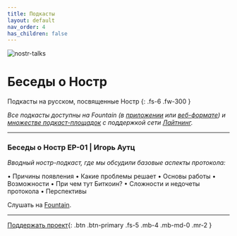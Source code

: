```yaml
---
title: Подкасты 
layout: default
nav_order: 4
has_children: false
---
```


![nostr-talks](https://nostr.build/p/nb6151.png)

# Беседы о Ностр

Подкасты на русском, посвященные Ностр
{: .fs-6 .fw-300 }

_Все подкасты доступны на Fountain (в [приложении](https://fountain.fm/tony_lightning?code=6ded00e540) или [веб-формате](https://fountain.fm/show/chmjnVB1ZkSY3MC2FxY8)) и [множестве подкаст-площадок](https://podcastindex.org/apps?elements=Value) с поддержкой сети [Лайтнинг](https://www.21ideas.org/theory-lightning-why-lightning/)._

***

### Беседы о Ностр EP-01 | Игорь Аутц

_Вводный ностр-подкаст, где мы обсудили базовые аспекты протокола:_

• Причины появления
• Какие проблемы решает
• Основы работы
• Возможности
• При чем тут Биткоин?
• Сложности и недочеты протокола
• Перспективы

Слушать на [Fountain](https://fountain.fm/episode/14740921608).

***

[Поддержать проект](https://nostr.21ideas.org/docs/support.html){: .btn .btn-primary .fs-5 .mb-4 .mb-md-0 .mr-2 }
